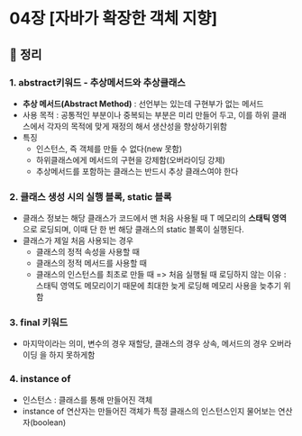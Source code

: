 # 04장 [자바가 확장한 객체 지향]
## :pencil: 정리
### 1. abstract키워드 - 추상메서드와 추상클래스
* <strong>추상 메서드(Abstract Method)</strong> : 선언부는 있는데 구현부가 없는 메서드
* 사용 목적 : 공통적인 부분이나 중복되는 부분은 미리 만들어 두고, 이를 하위 클래스에서 각자의 목적에 맞게 재정의 해서 생산성을 향상하기위함
* 특징
  * 인스턴스, 즉 객체를 만들 수 없다(new 못함)
  * 하위클래스에게 메서드의 구현을 강제함(오버라이딩 강제)
  * 추상메서드를 포함하는 클래스는 반드시 추상 클래스여야 한다

### 2. 클래스 생성 시의 실행 블록, static 블록
* 클래스 정보는 해당 클래스가 코드에서 맨 처음 사용될 때 T 메모리의 <strong>스태틱 영역</strong>으로 로딩되며, 이때 단 한 번 해당 클래스의 static 블록이 실행된다. 
* 클래스가 제일 처음 사용되는 경우
  * 클래스의 정적 속성을 사용할 때
  * 클래스의 정적 메서드를 사용할 때
  * 클래스의 인스턴스를 최초로 만들 때
    => 처음 실행될 때 로딩하지 않는 이유 : 스태틱 영역도 메모리이기 때문에 최대한 늦게 로딩해 메모리 사용을 늦추기 위함

### 3. final 키워드
*  마지막이라는 의미, 변수의 경우 재할당, 클래스의 경우 상속, 메서드의 경우 오버라이딩 을 하지 못하게함

### 4. instance of
* 인스턴스 : 클래스를 통해 만들어진 객체
* instance of 연산자는 만들어진 객체가 특정 클래스의 인스턴스인지 물어보는 연산자(boolean)
